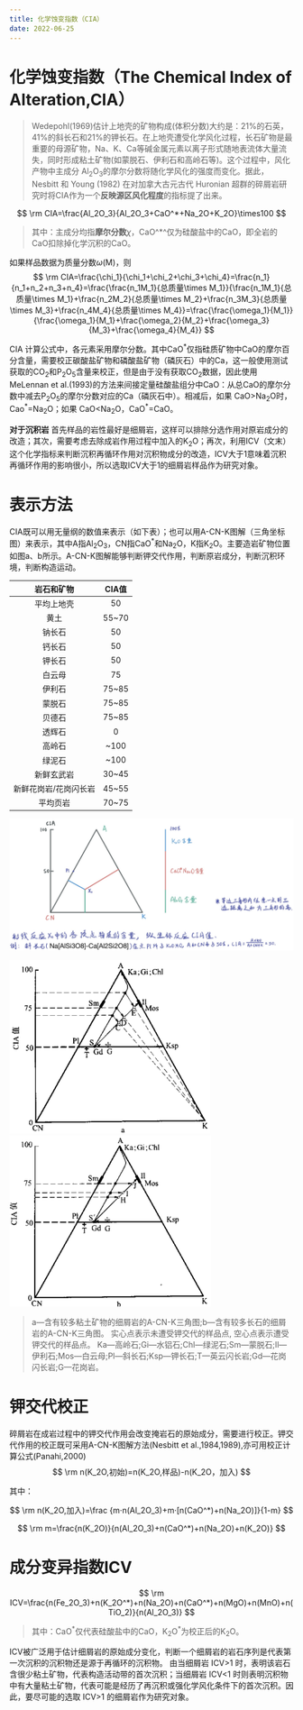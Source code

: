 ```yaml
---
title: 化学蚀变指数（CIA）
date: 2022-06-25
---
```

# 化学蚀变指数（The Chemical Index of Alteration,CIA）

> Wedepohl(1969)估计上地壳的矿物构成(体积分数)大约是：21%的石英，41%的斜长石和21%的钾长石。在上地壳遭受化学风化过程，长石矿物是最重要的母源矿物，Na、K、Ca等碱金属元素以离子形式随地表流体大量流失，同时形成粘土矿物(如蒙脱石、伊利石和高岭石等)。这个过程中，风化产物中主成分 Al<sub>2</sub>O<sub>3</sub>的摩尔分数将随化学风化的强度而变化。据此，Nesbitt 和 Young (1982) 在对加拿大古元古代 Huronian 超群的碎屑岩研究时将CIA作为一个**反映源区风化程度**的指标提了出来。

$$
\rm CIA=\frac{Al_2O_3}{Al_2O_3+CaO^*+Na_2O+K_2O}\times100
$$

> 其中：主成分均指**摩尔分数**$\chi$，CaO^*^仅为硅酸盐中的CaO，即全岩的CaO扣除掉化学沉积的CaO。

如果样品数据为质量分数$\omega$(M)，则
$$
\rm CIA=\frac{\chi_1}{\chi_1+\chi_2+\chi_3+\chi_4}=\frac{n_1}{n_1+n_2+n_3+n_4}=\frac{\frac{n_1M_1}{总质量\times M_1}}{\frac{n_1M_1}{总质量\times M_1}+\frac{n_2M_2}{总质量\times M_2}+\frac{n_3M_3}{总质量\times M_3}+\frac{n_4M_4}{总质量\times M_4}}=\frac{\frac{\omega_1}{M_1}}{\frac{\omega_1}{M_1}+\frac{\omega_2}{M_2}+\frac{\omega_3}{M_3}+\frac{\omega_4}{M_4}}
$$

CIA 计算公式中，各元素采用摩尔分数。其中CaO<sup>\*</sup>仅指硅质矿物中CaO的摩尔百分含量，需要校正碳酸盐矿物和磷酸盐矿物（磷灰石）中的Ca，这一般使用测试获取的CO<sub>2</sub>和P<sub>2</sub>O<sub>5</sub>含量来校正，但是由于没有获取CO<sub>2</sub>数据，因此使用 MeLennan et al.(1993)的方法来间接定量硅酸盐组分中CaO：从总CaO的摩尔分数中减去P<sub>2</sub>O<sub>5</sub>的摩尔分数对应的Ca（磷灰石中）。相减后，如果 CaO>Na<sub>2</sub>O时，Cao<sup>\*</sup>=Na<sub>2</sub>O；如果 CaO<Na<sub>2</sub>O，CaO<sup>\*</sup>=CaO。

**对于沉积岩**
首先样品的岩性最好是细屑岩，这样可以排除分选作用对原岩成分的改造；其次，需要考虑去除成岩作用过程中加入的K<sub>2</sub>O；再次，利用ICV（文末）这个化学指标来判断沉积再循环作用对沉积物成分的改造，ICV大于1意味着沉积再循环作用的影响很小，所以选取ICV大于1的细屑岩样品作为研究对象。

# 表示方法
CIA既可以用无量纲的数值来表示（如下表）；也可以用A-CN-K图解（三角坐标图）来表示，其中A指Al<sub>2</sub>O<sub>3</sub>，CN指CaO<sup>\*</sup>和Na<sub>2</sub>O，K指K<sub>2</sub>O。主要造岩矿物位置 如图a、b所示。A-CN-K图解能够判断钾交代作用，判断原岩成分，判断沉积环境，判断构造运动。

| 岩石和矿物 | CIA值 |
|    :--:    | :--: |
|平均上地壳|50|
|黄土|55~70|
|钠长石|50|
|钙长石|50|
|钾长石|50|
|白云母|75|
|伊利石|75~85|
|蒙脱石|75~85|
|贝德石|75~85|
|透辉石|0|
|高岭石|~100|
|绿泥石|~100|
|新鲜玄武岩|30~45|
|新鲜花岗岩/花岗闪长岩|45~55|
|平均页岩|70~75|

<img src="/assets/images/CIA三角.jpg" alt="图片"  />

<img src="/assets/images/A-CN-K三角图1.png" alt="三角图" style="zoom: 67%;" /><img src="/assets/images/A-CN-K三角图2.png" alt="三角图" style="zoom:67%;" />

> a—含有较多粘土矿物的细屑岩的A-CN-K三角图;b—含有较多长石的细屑岩的A-CN-K三角图。
> 实心点表示未遭受钾交代的样品点, 空心点表示遭受钾交代的样品点。
> Ka—高岭石;Gi—水铝石;Chl—绿泥石;Sm—蒙脱石;Il—伊利石;Mos—白云母;Pl—斜长石;Ksp—钾长石;T—英云闪长岩;Gd—花岗闪长岩;G—花岗岩。

# 钾交代校正
碎屑岩在成岩过程中的钾交代作用会改变掩岩石的原始成分，需要进行校正。钾交代作用的校正既可采用A-CN-K图解方法(Nesbitt et al.,1984,1989),亦可用校正计算公式(Panahi,2000)
$$
\rm n(K_2O,初始)=n(K_2O,样品)-n(K_2O，加入)
$$

其中：

$$
\rm n(K_2O,加入)=\frac {m·n(Al_2O_3)+m·[n(CaO^*)+n(Na_2O)]}{1-m}
$$

$$
\rm m=\frac{n(K_2O)}{n(Al_2O_3)+n(CaO^*)+n(Na_2O)+n(K_2O)}
$$

# 成分变异指数ICV

$$
\rm ICV=\frac{n(Fe_2O_3)+n(K_2O^*)+n(Na_2O)+n(CaO^*)+n(MgO)+n(MnO)+n(TiO_2)}{n(Al_2O_3)}
$$

> 其中：CaO<sup>\*</sup>仅代表硅酸盐中的CaO，K<sub>2</sub>O<sup>\*</sup>为校正后的K<sub>2</sub>O。 

ICV被广泛用于估计细屑岩的原始成分变化，判断一个细屑岩的岩石序列是代表第一次沉积的沉积物还是源于再循环的沉积物。
由当细屑岩 ICV>1 时，表明该岩石含很少粘土矿物，代表构造活动带的首次沉积；当细屑岩 ICV<1 时则表明沉积物中有大量粘土矿物，代表可能是经历了再沉积或强化学风化条件下的首次沉积。因此，要尽可能的选取 ICV>1 的细屑岩作为研究对象。